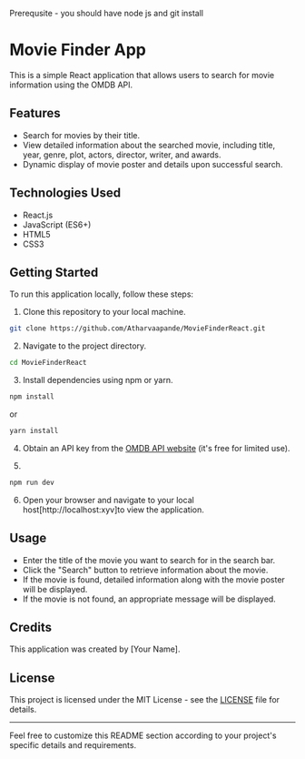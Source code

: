 Prerequsite - 
you should have node js and git install

# Movie Finder App

This is a simple React application that allows users to search for movie information using the OMDB API.

## Features

- Search for movies by their title.
- View detailed information about the searched movie, including title, year, genre, plot, actors, director, writer, and awards.
- Dynamic display of movie poster and details upon successful search.

## Technologies Used

- React.js
- JavaScript (ES6+)
- HTML5
- CSS3

## Getting Started

To run this application locally, follow these steps:

1. Clone this repository to your local machine.

```bash
git clone https://github.com/Atharvaapande/MovieFinderReact.git
```

2. Navigate to the project directory.

```bash
cd MovieFinderReact
```

3. Install dependencies using npm or yarn.

```bash
npm install
```

or

```bash
yarn install
```

4. Obtain an API key from the [OMDB API website](https://www.omdbapi.com/) (it's free for limited use).

5.

```bash
npm run dev
```

6. Open your browser and navigate to your local host[http://localhost:xyv]to view the application.

## Usage

- Enter the title of the movie you want to search for in the search bar.
- Click the "Search" button to retrieve information about the movie.
- If the movie is found, detailed information along with the movie poster will be displayed.
- If the movie is not found, an appropriate message will be displayed.

## Credits

This application was created by [Your Name].

## License

This project is licensed under the MIT License - see the [LICENSE](LICENSE) file for details.

---

Feel free to customize this README section according to your project's specific details and requirements.

